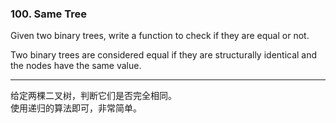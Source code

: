 ### 100. Same Tree

Given two binary trees, write a function to check if they are equal or not.

Two binary trees are considered equal if they are structurally identical and the nodes have the same value.

* * *

给定两棵二叉树，判断它们是否完全相同。   
使用递归的算法即可，非常简单。  

